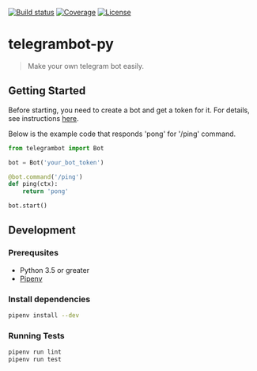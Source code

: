 [![Build status](https://img.shields.io/travis/hellodhlyn/telegrambot-py.svg?style=flat-square)](https://travis-ci.org/hellodhlyn/telegrambot-py)
[![Coverage](https://img.shields.io/codecov/c/gh/hellodhlyn/telegrambot-py.svg?style=flat-square)](https://codecov.io/gh/hellodhlyn/telegrambot-py)
[![License](https://img.shields.io/github/license/hellodhlyn/telegrambot-py.svg?style=flat-square)](https://github.com/hellodhlyn/telegrambot-py/blob/master/LICENSE)

# telegrambot-py

> Make your own telegram bot easily.

## Getting Started

Before starting, you need to create a bot and get a token for it. For details, see instructions [here](https://core.telegram.org/bots#3-how-do-i-create-a-bot).

Below is the example code that responds 'pong' for '/ping' command.

```python
from telegrambot import Bot

bot = Bot('your_bot_token')

@bot.command('/ping')
def ping(ctx):
    return 'pong'

bot.start()
```

## Development
### Prerequsites

- Python 3.5 or greater
- [Pipenv](https://github.com/pypa/pipenv)

### Install dependencies

```sh
pipenv install --dev
```

### Running Tests

```sh
pipenv run lint
pipenv run test
```
